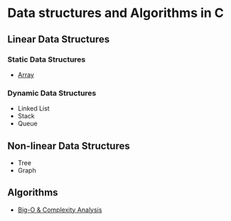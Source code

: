 # Data structures and Algorithms in C

## Linear Data Structures
### Static Data Structures
- [Array](https://github.com/mtberdaan/DSA_C/blob/main/src/static_array.c)

### Dynamic Data Structures
- Linked List
- Stack
- Queue

## Non-linear Data Structures
- Tree
- Graph

## Algorithms
- [Big-O & Complexity Analysis]()
